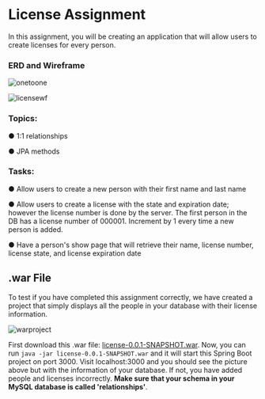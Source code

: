 <div class="module_description active_lesson_with_video ">
									<h1 id="license-assignment">License Assignment</h1><p>In this assignment, you will be creating an application that will allow users to create licenses for every person.</p><h3 id="erd-and-wireframe">ERD and Wireframe</h3><p><img src="https://s3.amazonaws.com/General_V88/boomyeah2015/codingdojo/curriculum/content/chapter/onetoone.png" alt="onetoone"></p><p><img src="https://s3.amazonaws.com/General_V88/boomyeah2015/codingdojo/curriculum/content/chapter/license-wf.png" alt="licensewf"></p><h3 id="topics">Topics:</h3><p>● 1:1 relationships</p><p>● JPA methods</p><h3 id="tasks">Tasks:</h3><p>● Allow users to create a new person with their first name and last name</p><p>● Allow users to create a license with the state and expiration date; however the license number is done by the server. The first person in the DB has a license number of 000001. Increment by 1 every time a new person is added.</p><p>● Have a person's show page that will retrieve their name, license number, license state, and license expiration date</p><h2 id="war-file">.war File</h2><p>To test if you have completed this assignment correctly, we have created a project that simply displays all the people in your database with their license information.</p><p><img src="https://s3.amazonaws.com/General_V88/boomyeah2015/codingdojo/curriculum/content/chapter/war.png" alt="warproject"></p><p>First download this .war file: <a href="https://github.com/itzedu/warFiles/raw/master/license-0.0.1-SNAPSHOT.war" target="_blank">license-0.0.1-SNAPSHOT.war</a>. Now, you can run <code>java -jar license-0.0.1-SNAPSHOT.war</code> and it will start this Spring Boot project on port 3000. Visit localhost:3000 and you should see the picture above but with the information of your database. If not, you have added people and licenses incorrectly. <strong>Make sure that your schema in your MySQL database is called 'relationships'</strong>.</p>
								</div>
